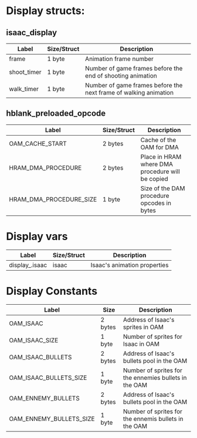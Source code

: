 # Display structs:


## isaac_display

| Label       | Size/Struct | Description                                                      |
| ----------- | ----------- | ---------------------------------------------------------------- |
| frame       | 1 byte      | Animation frame number                                           |
| shoot_timer | 1 byte      | Number of game frames before the end of shooting animation       |
| walk_timer  | 1 byte      | Number of game frames before the next frame of walking animation |

## hblank_preloaded_opcode

| Label  | Size/Struct | Description |
| ------ | ----------- | ----------- |
| OAM_CACHE_START | 2 bytes | Cache of the OAM for DMA |
| HRAM_DMA_PROCEDURE | 2 bytes | Place in HRAM where DMA procedure will be copied |
| HRAM_DMA_PROCEDURE_SIZE | 1 byte | Size of the DAM procedure opcodes in bytes |

# Display vars

| Label          | Size/Struct | Description                  |
| -------------- | ----------- | ---------------------------- |
| display_.isaac | isaac       | Isaac's animation properties |

# Display Constants
| Label          | Size        | Description |
| -------------- | ----------- | ----------- |
| OAM_ISAAC      | 2 bytes     | Address of Isaac's sprites in OAM |
| OAM_ISAAC_SIZE | 1 byte      | Number of sprites for Isaac in OAM |
| OAM_ISAAC_BULLETS | 2 bytes | Address of Isaac's bullets pool in the OAM |
| OAM_ISAAC_BULLETS_SIZE | 1 byte | Number of sprites for the ennemies bullets in the OAM |
| OAM_ENNEMY_BULLETS | 2 bytes | Address of Isaac's bullets pool in the OAM |
| OAM_ENNEMY_BULLETS_SIZE | 1 byte | Number of sprites for the ennemis bullets in the OAM |



